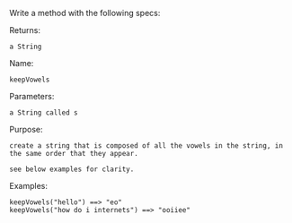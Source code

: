 Write a method with the following specs:  


Returns:

```
a String
```

Name:

```
keepVowels
```

Parameters:

```
a String called s
```

Purpose:

```
create a string that is composed of all the vowels in the string, in the same order that they appear.
```

```
see below examples for clarity.
```

Examples:

```
keepVowels("hello") ==> "eo"
keepVowels("how do i internets") ==> "ooiiee"
```